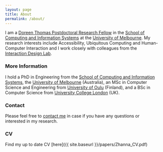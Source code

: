 ```yaml
---
layout: page
title: About
permalink: /about/
---
```


I am a [Doreen Thomas Postdoctoral Research Fellow](https://www.atse.org.au/news-and-events/article/fellowships-honour-doreen-thomas/) in the [School of Computing and Information Systems](https://cis.unimelb.edu.au/) at the [University of Melbourne](http://www.unimelb.edu.au/). My research interests include Accessibility, Ubiquitous Computing and Human-Computer Interaction and I work closely with colleagues from the [Interaction Design Lab](http://www.cis.unimelb.edu.au/research/groups/interaction-design/).

### More Information
I hold a PhD in Engineering from the [School of Computing and Information Systems](https://cis.unimelb.edu.au/), the [University of Melbourne](http://www.unimelb.edu.au/) (Australia), an MSc in Computer Science and Engineering from [University of Oulu](http://www.oulu.fi/university/) (Finland), and a BSc in Computer Science from [University College London](https://www.ucl.ac.uk/) (UK).

### Contact
Please feel free to [contact me](mailto:zhanna.sarsenbayeva@unimelb.edu.au) in case if you have any questions or interested in my research.

### CV
Find my up to date CV [here]({{ site.baseurl }}/papers/Zhanna_CV.pdf)